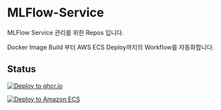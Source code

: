 # MLFlow-Service

MLFlow Service 관리를 위한 Repos 입니다.

Docker Image Build 부터 AWS ECS Deploy까지의 Workflow를 자동화합니다.

## Status
[![Deploy to ghcr.io](https://github.com/4by4inc-pixell/MLFlow-Service/actions/workflows/docker-publish.yml/badge.svg)](https://github.com/4by4inc-pixell/MLFlow-Service/actions/workflows/docker-publish.yml)

[![Deploy to Amazon ECS](https://github.com/4by4inc-pixell/MLFlow-Service/actions/workflows/aws.yml/badge.svg)](https://github.com/4by4inc-pixell/MLFlow-Service/actions/workflows/aws.yml)

